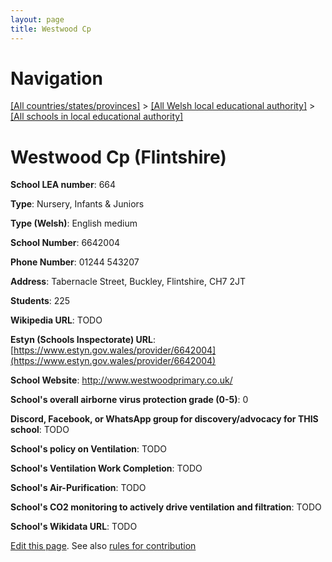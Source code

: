 ```yaml
---
layout: page
title: Westwood Cp
---
```

# Navigation

[[All countries/states/provinces]](../../..) > [[All Welsh local educational authority]](../..) > [[All schools in local educational authority]](..)

# Westwood Cp (Flintshire)

**School LEA number**: 664

**Type**: Nursery, Infants & Juniors

**Type (Welsh)**: English medium

**School Number**: 6642004

**Phone Number**: 01244 543207

**Address**: Tabernacle Street, Buckley, Flintshire, CH7 2JT

**Students**: 225

**Wikipedia URL**: TODO

**Estyn (Schools Inspectorate) URL**: [https://www.estyn.gov.wales/provider/6642004](https://www.estyn.gov.wales/provider/6642004)

**School Website**: http://www.westwoodprimary.co.uk/

**School's overall airborne virus protection grade (0-5)**: 0

**Discord, Facebook, or WhatsApp group for discovery/advocacy for THIS school**: TODO

**School's policy on Ventilation**: TODO

**School's Ventilation Work Completion**: TODO

**School's Air-Purification**: TODO

**School's CO2 monitoring to actively drive ventilation and filtration**: TODO

**School's Wikidata URL**: TODO




[Edit this page](https://github.com/VentilationProject/Wales/edit/prif/./Flintshire/Westwood_Cp.md). See also [rules for contribution](../../../contribution-rules/)